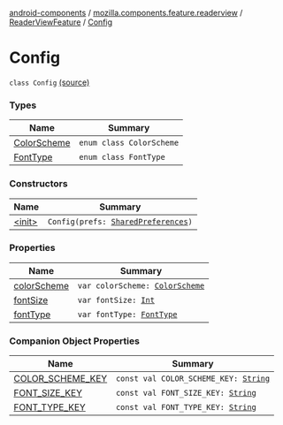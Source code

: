 [android-components](../../../index.md) / [mozilla.components.feature.readerview](../../index.md) / [ReaderViewFeature](../index.md) / [Config](./index.md)

# Config

`class Config` [(source)](https://github.com/mozilla-mobile/android-components/blob/master/components/feature/readerview/src/main/java/mozilla/components/feature/readerview/ReaderViewFeature.kt#L51)

### Types

| Name | Summary |
|---|---|
| [ColorScheme](-color-scheme/index.md) | `enum class ColorScheme` |
| [FontType](-font-type/index.md) | `enum class FontType` |

### Constructors

| Name | Summary |
|---|---|
| [&lt;init&gt;](-init-.md) | `Config(prefs: `[`SharedPreferences`](https://developer.android.com/reference/android/content/SharedPreferences.html)`)` |

### Properties

| Name | Summary |
|---|---|
| [colorScheme](color-scheme.md) | `var colorScheme: `[`ColorScheme`](-color-scheme/index.md) |
| [fontSize](font-size.md) | `var fontSize: `[`Int`](https://kotlinlang.org/api/latest/jvm/stdlib/kotlin/-int/index.html) |
| [fontType](font-type.md) | `var fontType: `[`FontType`](-font-type/index.md) |

### Companion Object Properties

| Name | Summary |
|---|---|
| [COLOR_SCHEME_KEY](-c-o-l-o-r_-s-c-h-e-m-e_-k-e-y.md) | `const val COLOR_SCHEME_KEY: `[`String`](https://kotlinlang.org/api/latest/jvm/stdlib/kotlin/-string/index.html) |
| [FONT_SIZE_KEY](-f-o-n-t_-s-i-z-e_-k-e-y.md) | `const val FONT_SIZE_KEY: `[`String`](https://kotlinlang.org/api/latest/jvm/stdlib/kotlin/-string/index.html) |
| [FONT_TYPE_KEY](-f-o-n-t_-t-y-p-e_-k-e-y.md) | `const val FONT_TYPE_KEY: `[`String`](https://kotlinlang.org/api/latest/jvm/stdlib/kotlin/-string/index.html) |

